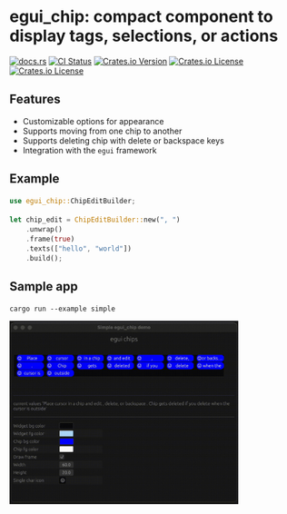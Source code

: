 # egui_chip: compact component to display tags, selections, or actions

[![docs.rs](https://img.shields.io/docsrs/egui_chip)](https://docs.rs/egui_chip)
[![CI Status](https://img.shields.io/github/actions/workflow/status/vauradkar/egui_chip/rust.yml)](https://github.com/vauradkar/egui_chip/actions?workflow=CI)
[![Crates.io Version](https://img.shields.io/crates/v/egui_chip)](https://crates.io/crates/egui_chip)
[![Crates.io License](https://img.shields.io/crates/l/egui_chip)](<https://github.com/vauradkar/egui_chip/blob/main/LICENSE-MIT>)
[![Crates.io License](https://img.shields.io/crates/l/egui_chip)](<https://github.com/vauradkar/egui_chip/blob/main/LICENSE-APACHE>)

## Features

- Customizable options for appearance
- Supports moving from one chip to another
- Supports deleting chip with delete or backspace keys
- Integration with the `egui` framework

## Example

```rust
use egui_chip::ChipEditBuilder;

let chip_edit = ChipEditBuilder::new(", ")
    .unwrap()
    .frame(true)
    .texts(["hello", "world"])
    .build();
```

## Sample app

```shell
cargo run --example simple
```

<img src="demo/demo_0.1.0.gif" width="80%">

